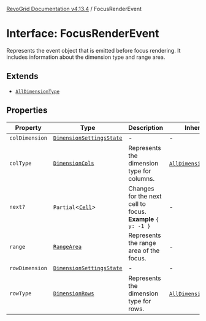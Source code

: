 [RevoGrid Documentation v4.13.4](README.md) / FocusRenderEvent

# Interface: FocusRenderEvent

Represents the event object that is emitted before focus rendering.
It includes information about the dimension type and range area.

## Extends

- [`AllDimensionType`](Interface.AllDimensionType.md)

## Properties

| Property | Type | Description | Inherited from | Defined in |
| ------ | ------ | ------ | ------ | ------ |
| `colDimension` | [`DimensionSettingsState`](Interface.DimensionSettingsState.md) | - | - | [src/types/interfaces.ts:790](https://github.com/revolist/revogrid/blob/325e86c31155d90566dec588c08b121b0ae7657a/src/types/interfaces.ts#L790) |
| `colType` | [`DimensionCols`](TypeAlias.DimensionCols.md) | Represents the dimension type for columns. | [`AllDimensionType`](Interface.AllDimensionType.md).`colType` | [src/types/interfaces.ts:769](https://github.com/revolist/revogrid/blob/325e86c31155d90566dec588c08b121b0ae7657a/src/types/interfaces.ts#L769) |
| `next?` | `Partial`\<[`Cell`](Interface.Cell.md)\> | Changes for the next cell to focus. **Example** `{ y: -1 }` | - | [src/types/interfaces.ts:795](https://github.com/revolist/revogrid/blob/325e86c31155d90566dec588c08b121b0ae7657a/src/types/interfaces.ts#L795) |
| `range` | [`RangeArea`](TypeAlias.RangeArea.md) | Represents the range area of the focus. | - | [src/types/interfaces.ts:786](https://github.com/revolist/revogrid/blob/325e86c31155d90566dec588c08b121b0ae7657a/src/types/interfaces.ts#L786) |
| `rowDimension` | [`DimensionSettingsState`](Interface.DimensionSettingsState.md) | - | - | [src/types/interfaces.ts:788](https://github.com/revolist/revogrid/blob/325e86c31155d90566dec588c08b121b0ae7657a/src/types/interfaces.ts#L788) |
| `rowType` | [`DimensionRows`](TypeAlias.DimensionRows.md) | Represents the dimension type for rows. | [`AllDimensionType`](Interface.AllDimensionType.md).`rowType` | [src/types/interfaces.ts:764](https://github.com/revolist/revogrid/blob/325e86c31155d90566dec588c08b121b0ae7657a/src/types/interfaces.ts#L764) |
